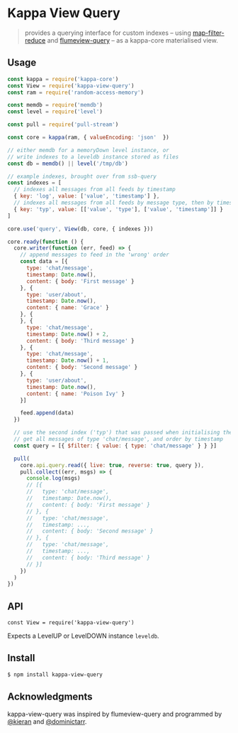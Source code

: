 # Kappa View Query

> provides a querying interface for custom indexes – using [map-filter-reduce](https://github.com/dominictarr/map-filter-reduce) and [flumeview-query](https://github.com/flumedb/flumeview-query) – as a kappa-core materialised view.

## Usage

```js
const kappa = require('kappa-core')
const View = require('kappa-view-query')
const ram = require('random-access-memory')

const memdb = require('memdb')
const level = require('level') 

const pull = require('pull-stream')

const core = kappa(ram, { valueEncoding: 'json'  })

// either memdb for a memoryDown level instance, or
// write indexes to a leveldb instance stored as files 
const db = memdb() || level('/tmp/db')

// example indexes, brought over from ssb-query 
const indexes = [
  // indexes all messages from all feeds by timestamp 
  { key: 'log', value: ['value', 'timestamp'] },
  // indexes all messages from all feeds by message type, then by timestamp 
  { key: 'typ', value: [['value', 'type'], ['value', 'timestamp']] }
] 

core.use('query', View(db, core, { indexes })) 

core.ready(function () {
  core.writer(function (err, feed) => {
    // append messages to feed in the 'wrong' order
    const data = [{
      type: 'chat/message',
      timestamp: Date.now(),
      content: { body: 'First message' } 
    }, {
      type: 'user/about',
      timestamp: Date.now(),
      content: { name: 'Grace' }
    }, {
    }, {
      type: 'chat/message',
      timestamp: Date.now() + 2,
      content: { body: 'Third message' } 
    }, {
      type: 'chat/message',
      timestamp: Date.now() + 1,
      content: { body: 'Second message' } 
    }, {
      type: 'user/about',
      timestamp: Date.now(),
      content: { name: 'Poison Ivy' }
    }]

    feed.append(data)
  })

  // use the second index ('typ') that was passed when initialising the view to
  // get all messages of type 'chat/message', and order by timestamp
  const query = [{ $filter: { value: { type: 'chat/message' } } }]

  pull(
    core.api.query.read({ live: true, reverse: true, query }),
    pull.collect((err, msgs) => {
      console.log(msgs)
      // [{
      //   type: 'chat/message',
      //   timestamp: Date.now(),
      //   content: { body: 'First message' } 
      // }, {
      //   type: 'chat/message',
      //   timestamp: ...,
      //   content: { body: 'Second message' } 
      // }, {
      //   type: 'chat/message',
      //   timestamp: ...,
      //   content: { body: 'Third message' } 
      // }]
    })
  )
})
```

## API

```
const View = require('kappa-view-query') 
```

Expects a LevelUP or LevelDOWN instance `leveldb`.

## Install

```bash
$ npm install kappa-view-query 
```

## Acknowledgments 
kappa-view-query was inspired by flumeview-query and programmed by [@kieran](https://github.com/KGibb8/) and [@dominictarr](https://github.com/dominictarr).
